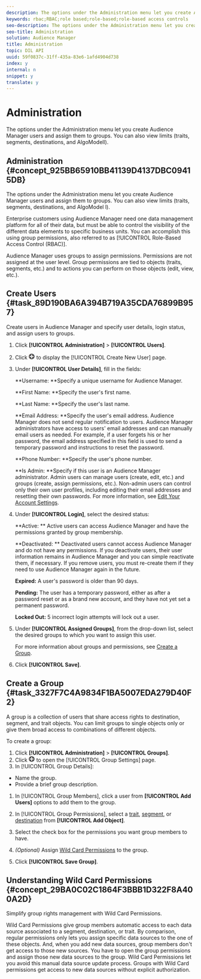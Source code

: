 ```yaml
---
description: The options under the Administration menu let you create Audience Manager users and assign them to groups. You can also view limits (traits, segments, destinations, and AlgoModell).
keywords: rbac;RBAC;role based;role-based;role-based access controls
seo-description: The options under the Administration menu let you create Audience Manager users and assign them to groups. You can also view limits (traits, segments, destinations, and AlgoModell).
seo-title: Administration
solution: Audience Manager
title: Administration
topic: DIL API
uuid: 59f0837c-31ff-435a-83e6-1afd4904d738
index: y
internal: n
snippet: y
translate: y
---
```


# Administration

The options under the Administration menu let you create Audience Manager users and assign them to groups. You can also view limits (traits, segments, destinations, and AlgoModell).

## Administration {#concept_925BB65910BB41139D4137DBC09415DB}

The options under the 
<wintitle>
  Administration
</wintitle> menu let you create Audience Manager users and assign them to groups. You can also view limits (traits, segments, destinations, and 
<wintitle>
  AlgoModel
</wintitle>l).



Enterprise customers using Audience Manager need one data management platform for all of their data, but must be able to control the visibility of the different data elements to specific business units. You can accomplish this using group permissions, also referred to as [!UICONTROL Role-Based Access Control (RBAC)]. 


Audience Manager uses groups to assign permissions. Permissions are not assigned at the user level. Group permissions are tied to objects (traits, segments, etc.) and to actions you can perform on those objects (edit, view, etc.). 

## Create Users {#task_89D190BA6A394B719A35CDA76899B957}

Create users in Audience Manager and specify user details, login status, and assign users to groups.


1. 
   <!-- t_create_users.xml -->
   Click **[!UICONTROL Administration]** > **[!UICONTROL Users]**.
1. Click  ![](assets/icon_add.png) to display the [!UICONTROL Create New User] page.
1. Under **[!UICONTROL User Details]**, fill in the fields:



   **Username: **Specify a unique username for Audience Manager. 


   **First Name: **Specify the user's first name. 


   **Last Name: **Specify the user's last name. 


   **Email Address: **Specify the user's email address. Audience Manager does not send regular notification to users. Audience Manager administrators have access to users' email addresses and can manually email users as needed. For example, if a user forgets his or her password, the email address specified in this field is used to send a temporary password and instructions to reset the password. 


   **Phone Number: **Specify the user's phone number. 


   **Is Admin: **Specify if this user is an Audience Manager administrator. Admin users can manage users (create, edit, etc.) and groups (create, assign permissions, etc.). Non-admin users can control only their own user profiles, including editing their email addresses and resetting their own passwords. For more information, see [Edit Your Account Settings](../../c_features/c_administration/edit-account-settings.md#task_B622BDCE85824926AE88C6D132F9EDAE). 
1. Under **[!UICONTROL Login]**, select the desired status:



   **Active: ** Active users can access Audience Manager and have the permissions granted by group membership. 


   **Deactivated: ** Deactivated users cannot access Audience Manager and do not have any permissions. If you deactivate users, their user information remains in Audience Manager and you can simple reactivate them, if necessary. If you remove users, you must re-create them if they need to use Audience Manager again in the future. 


   **Expired:** A user's password is older than 90 days. 


   **Pending:** The user has a temporary password, either as after a password reset or as a brand new account, and they have not yet set a permanent password. 


   **Locked Out:** 5 incorrect login attempts will lock out a user. 
1. Under **[!UICONTROL Assigned Groups]**, from the drop-down list, select the desired groups to which you want to assign this user.



   For more information about groups and permissions, see [Create a Group](../../c_features/c_administration/administration-overview.md#task_3327F7C4A9834F1BA5007EDA279D40F2). 
1. Click **[!UICONTROL Save]**.

## Create a Group {#task_3327F7C4A9834F1BA5007EDA279D40F2}

A 
<term>
  group
</term> is a collection of users that share access rights to destination, segment, and trait objects. You can limit groups to single objects only or give them broad access to combinations of different objects.



To create a group: 

1. 
   <!-- t_create_groups.xml -->
   Click **[!UICONTROL Administration]** > **[!UICONTROL Groups]**.
1. Click  ![](assets/icon_add.png) to open the [!UICONTROL Group Settings] page.
1. In [!UICONTROL Group Details]:




* Name the group.
* Provide a brief group description.



1. In [!UICONTROL Group Members], click a user from **[!UICONTROL Add Users]** options to add them to the group.
1. In [!UICONTROL Group Permissions], select a [trait](../../c_features/traits/traits.md#concept_422CE72B2125457B8C2954BF06102332), [segment](../../c_features/c_segments/segments-purpose.md#concept_F9E9D1D1EFF34AA2AD025109DD741C86), or [destination](../../c_features/destinations/destinations.md#concept_5BDA346C376C4B719EA394108AB2735A) from **[!UICONTROL Add Object]**.

1. Select the check box for the permissions you want group members to have.
1. *(Optional)* Assign [Wild Card Permissions](../../c_features/c_administration/administration-overview.md#concept_29BA0C02C1864F3BBB1D322F8A400A2D) to the group.
1. Click **[!UICONTROL Save Group]**.

## Understanding Wild Card Permissions {#concept_29BA0C02C1864F3BBB1D322F8A400A2D}

Simplify group rights management with Wild Card Permissions.



Wild Card Permissions give group members automatic access to each data source associated to a segment, destination, or trait. By comparison, regular permissions only lets you assign specific data sources to the one of these objects. And, when you add new data sources, group members don't get access to those new sources. You have to open the group permissions and assign those new data sources to the group. Wild Card Permissions let you avoid this manual data source update process. Groups with Wild Card permissions get access to new data sources without explicit authorization. 
